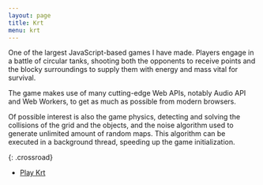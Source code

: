 ```yaml
---
layout: page
title: Krt
menu: krt
---
```


One of the largest JavaScript-based games I have made.  Players engage in a
battle of circular tanks, shooting both the opponents to receive points and the
blocky surroundings to supply them with energy and mass vital for survival.

The game makes use of many cutting-edge Web APIs, notably Audio API and Web
Workers, to get as much as possible from modern browsers.

Of possible interest is also the game physics, detecting and solving the
collisions of the grid and the objects, and the noise algorithm used to generate
unlimited amount of random maps. This algorithm can be executed in a background
thread, speeding up the game initialization.

{: .crossroad}
- [Play Krt](/krt/play.html)
